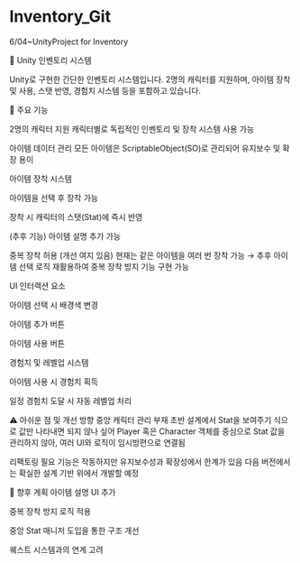 # Inventory_Git
6/04~UnityProject for Inventory

🎒 Unity 인벤토리 시스템

Unity로 구현한 간단한 인벤토리 시스템입니다.
2명의 캐릭터를 지원하며, 아이템 장착 및 사용, 스탯 반영, 경험치 시스템 등을 포함하고 있습니다.

🔧 주요 기능

2명의 캐릭터 지원
캐릭터별로 독립적인 인벤토리 및 장착 시스템 사용 가능

아이템 데이터 관리
모든 아이템은 ScriptableObject(SO)로 관리되어 유지보수 및 확장 용이

아이템 장착 시스템

아이템을 선택 후 장착 가능

장착 시 캐릭터의 스탯(Stat)에 즉시 반영

(추후 기능) 아이템 설명 추가 가능

중복 장착 허용 (개선 여지 있음)
현재는 같은 아이템을 여러 번 장착 가능
→ 추후 아이템 선택 로직 재활용하여 중복 장착 방지 기능 구현 가능

UI 인터랙션 요소

아이템 선택 시 배경색 변경

아이템 추가 버튼

아이템 사용 버튼

경험치 및 레벨업 시스템

아이템 사용 시 경험치 획득

일정 경험치 도달 시 자동 레벨업 처리

⚠️ 아쉬운 점 및 개선 방향
중앙 캐릭터 관리 부재
초반 설계에서 Stat을 보여주기 식으로 값만 나타내면 되지 않나 싶어
Player 혹은 Character 객체를 중심으로 Stat 값을 관리하지 않아,
여러 UI와 로직이 임시방편으로 연결됨

리팩토링 필요
기능은 작동하지만 유지보수성과 확장성에서 한계가 있음
다음 버전에서는 확실한 설계 기반 위에서 개발할 예정

📌 향후 계획
아이템 설명 UI 추가

중복 장착 방지 로직 적용

중앙 Stat 매니저 도입을 통한 구조 개선

퀘스트 시스템과의 연계 고려
